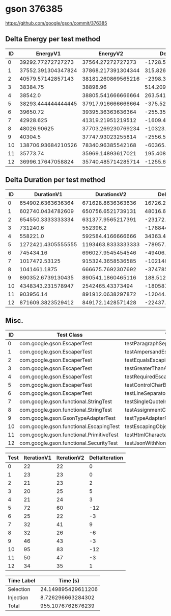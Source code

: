 # gson 376385


https://github.com/google/gson/commit/376385



## Delta Energy per test method


| ID | EnergyV1 | EnergyV2 | DeltaEnergy | σV1 | σV2 |
| --- | --- | --- | --- | --- | --- |
| 0 | 39292.77272727273 | 37564.27272727273 | -1728.5 | 3518.9785440950977 | 4356.258091755294 |
| 1 | 37552.391304347824 | 37868.217391304344 | 315.82608695652016 | 3578.749705634156 | 3257.808572011476 |
| 2 | 40579.57142857143 | 38181.260869565216 | -2398.3105590062114 | 3690.5471470905177 | 4147.0154508198275 |
| 3 | 38384.75 | 38898.96 | 514.2099999999991 | 2809.442451359344 | 4396.634007783682 |
| 4 | 38542.0 | 38805.541666666664 | 263.54166666666424 | 2803.834177557242 | 2495.3293032377956 |
| 5 | 38293.444444444445 | 37917.916666666664 | -375.527777777781 | 4168.499239963977 | 4207.292634191519 |
| 6 | 39650.72 | 39395.36363636364 | -255.3563636363615 | 4734.606750470413 | 3648.284223694681 |
| 7 | 42928.625 | 41319.21951219512 | -1609.4054878048773 | 19305.458249789746 | 10493.914662880312 |
| 8 | 48026.90625 | 37703.269230769234 | -10323.637019230766 | 22114.972218159375 | 4094.5562505665075 |
| 9 | 40304.5 | 37747.93023255814 | -2556.5697674418625 | 8549.372615552864 | 6321.625337056068 |
| 10 | 138706.93684210526 | 78340.96385542168 | -60365.972986683584 | 92325.19376145791 | 68339.07057652858 |
| 11 | 35773.74 | 35969.14893617021 | 195.40893617021356 | 4490.105209502333 | 4603.559769600706 |
| 12 | 36996.17647058824 | 35740.485714285714 | -1255.6907563025234 | 4160.700990646169 | 4805.7835000960995 |

## Delta Duration per test method


| ID | DurationV1 | DurationsV2 | DeltaDuration |
| --- | --- | --- | --- |
| 0 | 654902.6363636364 | 671628.8636363636 | 16726.227272727294 |
| 1 | 602740.0434782609 | 650756.6521739131 | 48016.60869565222 |
| 2 | 654550.3333333334 | 631377.9565217391 | -23172.376811594237 |
| 3 | 731240.6 | 552396.2 | -178844.40000000002 |
| 4 | 558221.0 | 592584.4166666666 | 34363.41666666663 |
| 5 | 1272421.4305555555 | 1193463.8333333333 | -78957.59722222225 |
| 6 | 745434.16 | 696027.9545454546 | -49406.205454545445 |
| 7 | 1017472.53125 | 915324.3658536585 | -102148.16539634147 |
| 8 | 1041461.1875 | 666675.7692307692 | -374785.41826923075 |
| 9 | 890352.6739130435 | 890541.1860465116 | 188.5121334681753 |
| 10 | 4348343.231578947 | 2542465.43373494 | -1805877.7978440071 |
| 11 | 903956.14 | 891912.0638297872 | -12044.076170212822 |
| 12 | 871609.3823529412 | 849172.1428571428 | -22437.239495798363 |

## Misc.

| ID | Test Class | Test Method |
| --- | --- | --- |
| 0 | com.google.gson.EscaperTest | testParagraphSeparatorEscaping |
| 1 | com.google.gson.EscaperTest | testAmpersandEscaping |
| 2 | com.google.gson.EscaperTest | testEqualsEscaping |
| 3 | com.google.gson.EscaperTest | testGreaterThanAndLessThanEscaping |
| 4 | com.google.gson.EscaperTest | testRequiredEscapingUnicodeCharacter |
| 5 | com.google.gson.EscaperTest | testControlCharBlockEscaping |
| 6 | com.google.gson.EscaperTest | testLineSeparatorEscaping |
| 7 | com.google.gson.functional.StringTest | testSingleQuoteInStringSerialization |
| 8 | com.google.gson.functional.StringTest | testAssignmentCharSerialization |
| 9 | com.google.gson.GsonTypeAdapterTest | testTypeAdapterProperlyConvertsTypes |
| 10 | com.google.gson.functional.EscapingTest | testEscapingObjectFields |
| 11 | com.google.gson.functional.PrimitiveTest | testHtmlCharacterSerialization |
| 12 | com.google.gson.functional.SecurityTest | testJsonWithNonExectuableTokenSerialization |




| Test | IterationV1 | IterationV2 | DeltaIteration |
| --- | --- | --- | --- |
| 0 | 22 | 22 | 0 |
| 1 | 23 | 23 | 0 |
| 2 | 21 | 23 | 2 |
| 3 | 20 | 25 | 5 |
| 4 | 21 | 24 | 3 |
| 5 | 72 | 60 | -12 |
| 6 | 25 | 22 | -3 |
| 7 | 32 | 41 | 9 |
| 8 | 32 | 26 | -6 |
| 9 | 46 | 43 | -3 |
| 10 | 95 | 83 | -12 |
| 11 | 50 | 47 | -3 |
| 12 | 34 | 35 | 1 |



| Time Label | Time (s) |
| --- | --- |
| Selection | 24.149895429611206 |
| Injection | 8.726296663284302 |
| Total | 955.1076762676239 |


